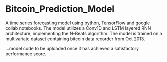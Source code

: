 # Bitcoin_Prediction_Model

A time series forecasting model using python, TensorFlow and google collab notebooks. The model utilizes a Conv1D and LSTM layered RNN architecture, implementing the N-Beats algorithm. The model is trained on a multivariate dataset containing bitcoin data recorder from Oct 2013.

...model code to be uploaded once it has achieved a satisfactory performance score.
